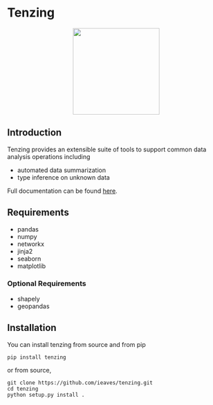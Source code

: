 # Tenzing

<p align="center">
<img src="https://akm-img-a-in.tosshub.com/indiatoday/images/story/201505/tenzing_650_051115023506.jpg" width="200"/>
</p>

## Introduction
Tenzing provides an extensible suite of tools to support common data analysis operations including

* automated data summarization
* type inference on unknown data

Full documentation can be found [here](https://tenzing.readthedocs.io/en/latest/).

## Requirements

* pandas
* numpy
* networkx
* jinja2
* seaborn
* matplotlib

### Optional Requirements

* shapely
* geopandas

## Installation

You can install tenzing from source and from pip

```
pip install tenzing
```

or from source,

```
git clone https://github.com/ieaves/tenzing.git
cd tenzing
python setup.py install .
```
